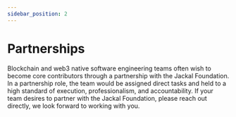 ```yaml
---
sidebar_position: 2
---
```

# Partnerships
Blockchain and web3 native software engineering teams often wish to become core contributors through a partnership with the Jackal Foundation. In a partnership role, the team would be assigned direct tasks and held to a high standard of execution, professionalism, and accountability. If your team desires to partner with the Jackal Foundation, please reach out directly, we look forward to working with you. 



